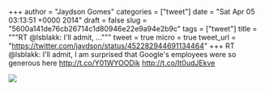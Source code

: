
+++
author = "Jaydson Gomes"
categories = ["tweet"]
date = "Sat Apr 05 03:13:51 +0000 2014"
draft = false
slug = "5600a141de76cb26714c1d80946e22e9a94e2b9c"
tags = ["tweet"]
title = """RT @lsblakk: I'll admit, ..."""
tweet = true
micro = true
tweet_url = "https://twitter.com/jaydson/status/452282944691134464"
+++
RT @lsblakk: I'll admit, I am surprised that Google's employees were so generous here  http://t.co/Y01WYOODik http://t.co/It0udJEkve

![](/images/tweet-media/452282944691134464-BkZ9Nj2CYAAC9bK.png)